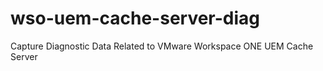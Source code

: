 # wso-uem-cache-server-diag
Capture Diagnostic Data Related to VMware Workspace ONE UEM Cache Server
